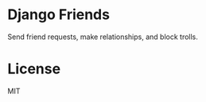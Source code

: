 Django Friends
==============
Send friend requests, make relationships, and block trolls.

License
=======
MIT
